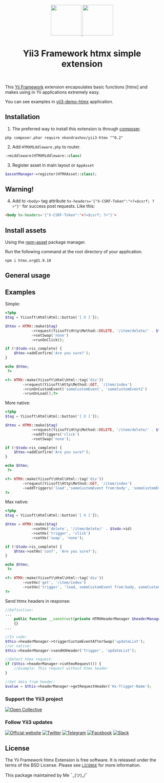 <p align="center">
    <a href="https://github.com/yiisoft" target="_blank">
        <img src="https://yiisoft.github.io/docs/images/yii_logo.svg" height="100px">
    </a>
    <a href="https://htmx.org/" target="_blank" rel="external">
        <img src="https://raw.githubusercontent.com/bigskysoftware/htmx/master/www/static/img/htmx_logo.1.png" height="100px">
    </a>
    <h1 align="center">Yii3 Framework htmx simple extension</h1>
    <br>
</p>

This [Yii Framework] extension encapsulates basic functions [htmx] and makes using in Yii applications extremely easy.

You can see examples in [yii3-demo-htmx](https://github.com/nkondrashov/yii3-demo-htmx) application.

[Yii Framework]:        http://www.yiiframework.com/
[</> htmx]:  https://htmx.org/docs/

Installation
------------

1. The preferred way to install this extension is through [composer](http://getcomposer.org/download/).

```
php composer.phar require nkondrashov/yii3-htmx "^0.2"
```

2. Add `HTMXMiddleware.php` to router.
```php
->middleware(HTMXMiddleware::class)
```

3. Register asset in main layout or `AppAsset`
```php
$assetManager->register(HTMXAsset::class);
```

Warning!
------------
4. Add to `<body>` tag attribute `hx-headers='{"X-CSRF-Token":"<?=$csrf; ?>"}'` for success post requests. Like this:
```html
<body hx-headers='{"X-CSRF-Token":"<?=$csrf; ?>"}'>
```

## Install assets

Using the [npm-asset](https://www.npmjs.com/) package manager.

Run the following command at the root directory of your application.

```shell
npm i htmx.org@1.9.10
```

## General usage

Examples
-------

Simple:
```php
<?php
$tag = Yiisoft\Html\Html::button('[ X ]']);

$htmx = HTMX::make($tag)
            ->request(Yiisoft\Http\Method::DELETE, '/item/delete/' . $todo->id)
            ->setSwap('none')
            ->runOnClick();

if (!$todo->is_complete) {
    $htmx->addConfirm('Are you sure?');
}

echo $htmx;
 ?>
```

```php
<?= HTMX::make(Yiisoft\Html\Html::tag('div'))
        ->request(Yiisoft\Http\Method::GET, '/item/index')
        ->runOnCustomEvent('someCustomEvent', 'someCustomEvent2')
        ->runOnLoad();?>
```

More native:
```php
<?php
$tag = Yiisoft\Html\Html::button('[ X ]']);

$htmx = HTMX::make($tag)
            ->request(Yiisoft\Http\Method::DELETE, '/item/delete/' . $todo->id)
            ->addTriggers('click')
            ->setSwap('none');

if (!$todo->is_complete) {
    $htmx->addConfirm('Are you sure?');
}

echo $htmx;
 ?>
```

```php
<?= HTMX::make(Yiisoft\Html\Html::tag('div'))
        ->request(Yiisoft\Http\Method::GET, '/item/index')
        ->addTriggers('load','someCustomEvent from:body', 'someCustomEvent2 from:body');
?>
```

Max native:
```php
<?php
$tag = Yiisoft\Html\Html::button('[ X ]']);

$htmx = HTMX::make($tag)
            ->setHx('delete', '/item/delete/' . $todo->id)
            ->setHx('trigger', 'click')
            ->setHx('swap', 'none');

if (!$todo->is_complete) {
    $htmx->setHx('conf', 'Are you sure?');
}

echo $htmx;
 ?>
```

```php
<?= HTMX::make(Yiisoft\Html\Html::tag('div'))
        ->setHx('get', '/item/index')
        ->setHx('trigger', 'load, someCustomEvent from:body, someCustomEvent2 from:body');
?>
```

Send htmx headers in response:
```php
//Definition:
...
    public function __construct(private HTMXHeaderManager $headerManager)
    {}
...

//In code:
$this->headerManager->triggerCustomEventAfterSwap('updateList');
//or native:
$this->headerManager->sendHXHeader('Trigger', 'updateList');

//Detect htmx request:
if ($this->headerManager->isHtmxRequest()) {
    //Example: This request without htmx header
}

//Get data from header:
$value = $this->headerManager->getRequestHeader('Hx-Trigger-Name');
```



### Support the Yii3 project

[![Open Collective](https://img.shields.io/badge/Open%20Collective-sponsor-7eadf1?logo=open%20collective&logoColor=7eadf1&labelColor=555555)](https://opencollective.com/yiisoft)

### Follow Yii3 updates

[![Official website](https://img.shields.io/badge/Powered_by-Yii_Framework-green.svg?style=flat)](https://www.yiiframework.com/)
[![Twitter](https://img.shields.io/badge/twitter-follow-1DA1F2?logo=twitter&logoColor=1DA1F2&labelColor=555555?style=flat)](https://twitter.com/yiiframework)
[![Telegram](https://img.shields.io/badge/telegram-join-1DA1F2?style=flat&logo=telegram)](https://t.me/yii3en)
[![Facebook](https://img.shields.io/badge/facebook-join-1DA1F2?style=flat&logo=facebook&logoColor=ffffff)](https://www.facebook.com/groups/yiitalk)
[![Slack](https://img.shields.io/badge/slack-join-1DA1F2?style=flat&logo=slack)](https://yiiframework.com/go/slack)

## License

The Yii Framework htmx Extension is free software. It is released under the terms of the BSD License.
Please see [`LICENSE`](./LICENSE.md) for more information.

This package maintained by Me ¯\_(ツ)_/¯
